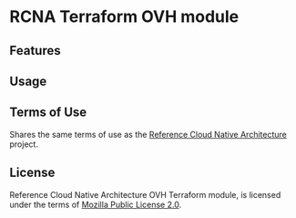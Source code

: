 # RCNA Terraform OVH module

## Features

## Usage

## Terms of Use

Shares the same terms of use as the [Reference Cloud Native Architecture](../../README.md#terms-of-use) project.

## License

Reference Cloud Native Architecture OVH Terraform module, is licensed under the terms of [Mozilla Public License 2.0](../../LICENSE).
